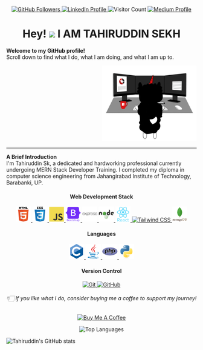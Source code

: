 <p align="center">
  <a href="https://github.com/iamsekh">
    <img src="https://img.shields.io/github/followers/iamsekh?label=follow&style=social" alt="GitHub Followers" />
  </a>
  <a href="https://www.linkedin.com/in/iamsekh/">
    <img src="https://img.shields.io/badge/-Tahiruddin%20Sk-blue?style=flat-square&logo=Linkedin&logoColor=white" alt="LinkedIn Profile"/>
  </a>
  <img src="https://visitor-badge.glitch.me/badge?page_id=iamsekh&left_color=gray&right_color=blue" alt="Visitor Count" />
  <a href="https://medium.com/@iamsekh">
    <img src="https://img.shields.io/badge/-@Tahiruddin%20Sk-black?style=flat-square&labelColor=000000&logo=Medium" alt="Medium Profile" />
  </a>
</p>



<h1 align="center">Hey! <img src="https://media.giphy.com/media/hvRJCLFzcasrR4ia7z/giphy.gif" width="40px"> I AM TAHIRUDDIN SEKH</h1>

<p align="left"><b>Welcome to my GitHub profile!</b><br>
Scroll down to find what I do, what I am doing, and what I am up to.</p>
<p align="right">
  <img src="/assests/coder.gif" height="200px"/>
</p>

  
<p align="center"><b><hr>A Brief Introduction</b> <br>
I'm Tahiruddin Sk, a dedicated and hardworking professional currently undergoing MERN Stack Developer Training. I completed my diploma in computer science engineering from Jahangirabad Institute of Technology, Barabanki, UP.</p>

<h4 align="center">Web Development Stack</h4> 
<div align="center">
  <a href="https://www.w3.org/html/" target="_blank" rel="noreferrer">
    <img src="https://raw.githubusercontent.com/devicons/devicon/master/icons/html5/html5-original-wordmark.svg" alt="HTML5" width="40" height="40"/>
  </a> 
  <a href="https://www.w3schools.com/css/" target="_blank" rel="noreferrer">
    <img src="https://raw.githubusercontent.com/devicons/devicon/master/icons/css3/css3-original-wordmark.svg" alt="CSS3" width="40" height="40"/>
  </a>
  <a href="https://developer.mozilla.org/en-US/docs/Web/JavaScript" target="_blank" rel="noreferrer">
    <img src="https://raw.githubusercontent.com/devicons/devicon/master/icons/javascript/javascript-original.svg" alt="JavaScript" width="40" height="40"/>
  </a>
  <a href="https://getbootstrap.com" target="_blank" rel="noreferrer">
    <img src="https://raw.githubusercontent.com/devicons/devicon/master/icons/bootstrap/bootstrap-plain-wordmark.svg" alt="Bootstrap" width="40" height="40"/>
  </a>
  <a href="https://expressjs.com" target="_blank" rel="noreferrer">
    <img src="https://raw.githubusercontent.com/devicons/devicon/master/icons/express/express-original-wordmark.svg" alt="Express.js" width="40" height="40"/>
  </a>
  <a href="https://nodejs.org" target="_blank" rel="noreferrer">
    <img src="https://raw.githubusercontent.com/devicons/devicon/master/icons/nodejs/nodejs-original-wordmark.svg" alt="Node.js" width="40" height="40"/>
  </a>
  <a href="https://reactjs.org/" target="_blank" rel="noreferrer">
    <img src="https://raw.githubusercontent.com/devicons/devicon/master/icons/react/react-original-wordmark.svg" alt="React" width="40" height="40"/>
  </a>
  <a href="https://tailwindcss.com/" target="_blank" rel="noreferrer">
    <img src="https://www.vectorlogo.zone/logos/tailwindcss/tailwindcss-icon.svg" alt="Tailwind CSS" width="40" height="40"/>
  </a>
  <a href="https://www.mongodb.com/" target="_blank" rel="noreferrer">
    <img src="https://raw.githubusercontent.com/devicons/devicon/master/icons/mongodb/mongodb-original-wordmark.svg" alt="MongoDB" width="40" height="40"/>
  </a>
</div>

<h4 align="center">Languages</h4>  
<div align="center">
  <a href="https://www.cprogramming.com/" target="_blank" rel="noreferrer">
    <img src="https://raw.githubusercontent.com/devicons/devicon/master/icons/c/c-original.svg" alt="C" width="40" height="40"/>
  </a>
  <a href="https://www.java.com" target="_blank" rel="noreferrer">
    <img src="https://raw.githubusercontent.com/devicons/devicon/master/icons/java/java-original.svg" alt="Java" width="40" height="40"/>
  </a>
  <a href="https://www.php.net" target="_blank" rel="noreferrer">
    <img src="https://raw.githubusercontent.com/devicons/devicon/master/icons/php/php-original.svg" alt="PHP" width="40" height="40"/>
  </a>
  <a href="https://www.python.org" target="_blank" rel="noreferrer">
    <img src="https://raw.githubusercontent.com/devicons/devicon/master/icons/python/python-original.svg" alt="Python" width="40" height="40"/>
  </a>
</div>

<h4 align="center">Version Control</h4>  
<div align="center">
  <a href="https://git-scm.com/" target="_blank" rel="noreferrer">
    <img src="https://www.vectorlogo.zone/logos/git-scm/git-scm-icon.svg" alt="Git" width="40" height="40"/>
  </a>
  <a href="https://github.com/" target="_blank" rel="noreferrer">
    <img src="https://www.vectorlogo.zone/logos/github/github-tile.svg" alt="GitHub" width="40" height="40"/>
  </a>
</div>

<h6 align="center">
<i>👇🏻 If you like what I do, consider buying me a coffee to support my journey!</i>
</h6>

<p align="center">
  <a href="https://www.buymeacoffee.com/tahiruddinsk" target="_blank">
    <img src="https://cdn.buymeacoffee.com/buttons/v2/default-green.png" alt="Buy Me A Coffee" style="height: 60px !important; width: 217px !important;">
  </a>
</p>

<p align="center">
  <img src="https://github-readme-stats.vercel.app/api/top-langs?username=iamsekh&show_icons=true&locale=en&layout=compact&theme=merko" alt="Top Languages" />
</p>

![Tahiruddin's GitHub stats](https://github-readme-stats.vercel.app/api?username=iamsekh&show_icons=true&theme=merko)
